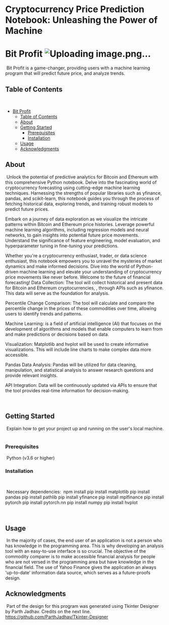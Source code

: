 # Cryptocurrency Price Prediction Notebook: Unleashing the Power of Machine 
# Bit Profit ![Uploading image.png…]()
​
Bit Profit is a game-changer, providing users with a machine learning program that will predict future price, and analyze trends. 
​
## Table of Contents
​
- [Bit Profit](#project-name)
  - [Table of Contents](#table-of-contents)
  - [About](#about)
  - [Getting Started](#getting-started)
    - [Prerequisites](#prerequisites)
    - [Installation](#installation)
  - [Usage](#usage)
  - [Acknowledgments](#acknowledgments)
​
## About
​
Unlock the potential of predictive analytics for Bitcoin and Ethereum with this comprehensive Python notebook. Delve into the fascinating world of cryptocurrency forecasting using cutting-edge machine learning techniques. Harnessing the strengths of popular libraries such as yfinance, pandas, and scikit-learn, this notebook guides you through the process of fetching historical data, exploring trends, and training robust models to predict future prices.

Embark on a journey of data exploration as we visualize the intricate patterns within Bitcoin and Ethereum price histories. Leverage powerful machine learning algorithms, including regression models and neural networks, to gain insights into potential future price movements. Understand the significance of feature engineering, model evaluation, and hyperparameter tuning in fine-tuning your predictions.

Whether you're a cryptocurrency enthusiast, trader, or data science enthusiast, this notebook empowers you to unravel the mysteries of market dynamics and make informed decisions. Dive into the world of Python-driven machine learning and elevate your understanding of cryptocurrency price movements like never before. Welcome to the future of financial forecasting!
Data Collection: The tool will collect historical and present data for Bitcoin and Ethereum cryptocurrencies, , through APIs such as yfinance. This data will serve as the foundation for analysis.

Percentile Change Comparison: The tool will calculate and compare the percentile change in the prices of these commodities over time, allowing users to identify trends and patterns.

Machine Learning: is a field of artificial intelligence (AI) that focuses on the development of algorithms and models that enable computers to learn from and make predictions or decisions based on data. 

Visualization: Matplotlib and hvplot will be used to create informative visualizations. This will include line charts  to make complex data more accessible.

Pandas Data Analysis: Pandas will be utilized for data cleaning, manipulation, and statistical analysis to answer research questions and provide relevant insights.

API Integration: Data will be continuously updated via APIs to ensure that the tool provides real-time information for decision-making.


​
## Getting Started
​
Explain how to get your project up and running on the user's local machine.
​
### Prerequisites
​​
Python (v3.6 or higher)
​
### Installation
​

​​
Necessary dependencies:
​
​npm install 
pip install matplotlib
pip install pandas
pip install pathlib
pip install yfinance
pip install mplfinance
pip install pytorch 
pip install pytorch.nn
pip install numpy
pip install hvplot

​
## Usage
​
In the majority of cases, the end user of an application is not a person who has knowledge in the programming area. This is why developing an analysis tool with an easy-to-use interface is so crucial.
The objective of the commodity comparer is to make accessible financial analysis for people who are not versed in the programming area but have knowledge in the financial field.
The use of Yahoo Finance gives the application an always 'up-to-date' information data source, which serves as a future-proofs design.

## Acknowledgments
​
Part of the design for this program was generated using Tkinter Designer by Parth Jadhav. Credits on the next line.
https://github.com/ParthJadhav/Tkinter-Designer
